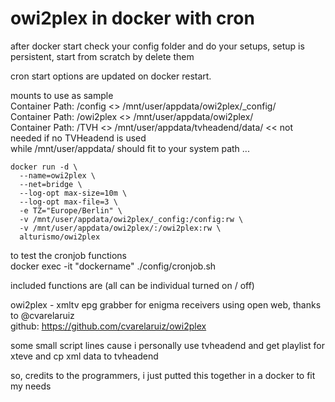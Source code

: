# owi2plex in docker with cron

after docker start check your config folder and do your setups, setup is persistent, start from scratch by delete them

cron start options are updated on docker restart.

mounts to use as sample \
Container Path: /config <> /mnt/user/appdata/owi2plex/_config/ \
Container Path: /owi2plex <> /mnt/user/appdata/owi2plex/ \
Container Path: /TVH <> /mnt/user/appdata/tvheadend/data/ << not needed if no TVHeadend is used \
while /mnt/user/appdata/ should fit to your system path ...

```
docker run -d \
  --name=owi2plex \
  --net=bridge \
  --log-opt max-size=10m \
  --log-opt max-file=3 \
  -e TZ="Europe/Berlin" \
  -v /mnt/user/appdata/owi2plex/_config:/config:rw \
  -v /mnt/user/appdata/owi2plex/:/owi2plex:rw \
  alturismo/owi2plex
```

to test the cronjob functions \
docker exec -it "dockername" ./config/cronjob.sh

included functions are (all can be individual turned on / off)

owi2plex - xmltv epg grabber for enigma receivers using open web, thanks to @cvarelaruiz \
github: https://github.com/cvarelaruiz/owi2plex

some small script lines cause i personally use tvheadend and get playlist for xteve and cp xml data to tvheadend

so, credits to the programmers, i just putted this together in a docker to fit my needs
